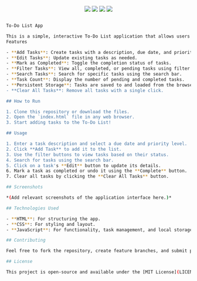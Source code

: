 <p align="center">
  <img src="https://img.shields.io/github/v/release/Midohajhouj/DDoS-Toolkit?label=Version&color=a80505">
  <img src="https://img.shields.io/github/stars/Midohajhouj/DDoS-Toolkit?style=flat&label=Stars&color=a80505">
  <img src="https://img.shields.io/github/repo-size/Midohajhouj/DDoS-Toolkit?label=Size&color=a80505">
  <img src="https://img.shields.io/github/languages/top/Midohajhouj/DDoS-Toolkit?color=a80505">
</p>

```bash

To-Do List App

This is a simple, interactive To-Do List application that allows users to add, manage, and filter tasks. The application is built using HTML, CSS, and JavaScript and provides basic task management functionality.
Features

- **Add Tasks**: Create tasks with a description, due date, and priority (Low, Medium, High).
- **Edit Tasks**: Update existing tasks as needed.
- **Mark as Completed**: Toggle the completion status of tasks.
- **Filter Tasks**: View all, completed, or pending tasks using filter buttons.
- **Search Tasks**: Search for specific tasks using the search bar.
- **Task Count**: Display the number of pending and completed tasks.
- **Persistent Storage**: Tasks are saved to and loaded from the browser's local storage.
- **Clear All Tasks**: Remove all tasks with a single click.

## How to Run

1. Clone this repository or download the files.
2. Open the `index.html` file in any web browser.
3. Start adding tasks to the To-Do List!

## Usage

1. Enter a task description and select a due date and priority level.
2. Click **Add Task** to add it to the list.
3. Use the filter buttons to view tasks based on their status.
4. Search for tasks using the search bar.
5. Click on a task's **Edit** button to update its details.
6. Mark a task as completed or undo it using the **Complete** button.
7. Clear all tasks by clicking the **Clear All Tasks** button.

## Screenshots

*(Add relevant screenshots of the application interface here.)*

## Technologies Used

- **HTML**: For structuring the app.
- **CSS**: For styling and layout.
- **JavaScript**: For functionality, task management, and local storage.

## Contributing

Feel free to fork the repository, create feature branches, and submit pull requests to enhance the application.

## License

This project is open-source and available under the [MIT License](LICENSE).

 ```